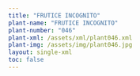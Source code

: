 ```yaml
---
title: "FRUTICE INCOGNITO"
plant-name: "FRUTICE INCOGNITO"
plant-number: "046"
plant-xml: /assets/xml/plant046.xml
plant-img: /assets/img/plant046.jpg
layout: single-xml
toc: false
---
```

